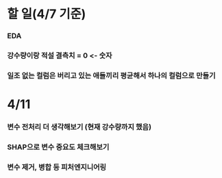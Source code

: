 # 할 일(4/7 기준)

### EDA
### 강수량이랑 적설 결측치 = 0 <- 숫자 
### 일조 없는 컬럼은 버리고 있는 애들끼리 평균해서 하나의 컬럼으로 만들기


# 4/11
### 변수 전처리 더 생각해보기 (현재 강수량까지 했음)
### SHAP으로 변수 중요도 체크해보기
### 변수 제거, 병합 등 피처엔지니어링
